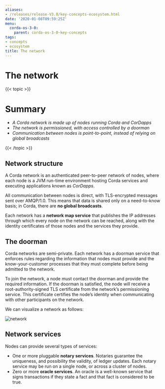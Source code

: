 ```yaml
---
aliases:
- /releases/release-V3.0/key-concepts-ecosystem.html
date: '2020-01-08T09:59:25Z'
menu:
  corda-os-3-0:
    parent: corda-os-3-0-key-concepts
tags:
- concepts
- ecosystem
title: The network
---
```



# The network


{{< topic >}}

# Summary


* *A Corda network is made up of nodes running Corda and CorDapps*
* *The network is permissioned, with access controlled by a doorman*
* *Communication between nodes is point-to-point, instead of relying on global broadcasts*


{{< /topic >}}

## Network structure

A Corda network is an authenticated peer-to-peer network of nodes, where each node is a JVM run-time environment
hosting Corda services and executing applications known as *CorDapps*.

All communication between nodes is direct, with TLS-encrypted messages sent over AMQP/1.0. This means that data is
shared only on a need-to-know basis; in Corda, there are **no global broadcasts**.

Each network has a **network map service** that publishes the IP addresses through which every node on the network can
be reached, along with the identity certificates of those nodes and the services they provide.


## The doorman

Corda networks are semi-private. Each network has a doorman service that enforces rules regarding the information
that nodes must provide and the know-your-customer processes that they must complete before being admitted to the
network.

To join the network, a node must contact the doorman and provide the required information. If the doorman is
satisfied, the node will receive a root-authority-signed TLS certificate from the network’s permissioning service.
This certificate certifies the node’s identity when communicating with other participants on the network.

We can visualize a network as follows:

![network](/en/images/network.png "network")

## Network services

Nodes can provide several types of services:


* One or more pluggable **notary services**. Notaries guarantee the uniqueness, and possibility the validity, of ledger
updates. Each notary service may be run on a single node, or across a cluster of nodes.
* Zero or more **oracle services**. An oracle is a well-known service that signs transactions if they state a fact and
that fact is considered to be true.


